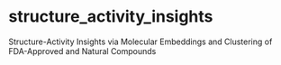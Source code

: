 # structure_activity_insights
Structure-Activity Insights via Molecular Embeddings and Clustering of FDA-Approved and Natural Compounds
